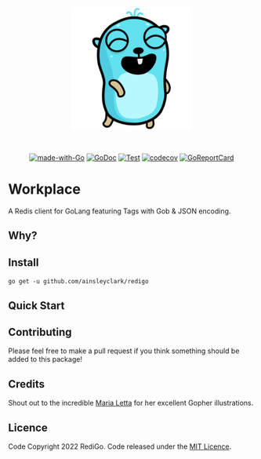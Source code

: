 <div align="center">
<img height="250" src="res/logo.svg" alt="Errors Logo" />

&nbsp;

[![made-with-Go](https://img.shields.io/badge/Made%20with-Go-1f425f.svg)](http://golang.org)
[![GoDoc](https://godoc.org/github.com/ainsleyclark/workplace?status.svg)](https://pkg.go.dev/github.com/ainsleyclark/workplace)
[![Test](https://github.com/ainsleyclark/workplace/actions/workflows/test.yml/badge.svg?branch=master)](https://github.com/ainsleyclark/workplace/actions/workflows/test.yml)
[![codecov](https://codecov.io/gh/ainsleyclark/workplace/branch/master/graph/badge.svg?token=K27L8LS7DA)](https://codecov.io/gh/ainsleyclark/workplace)
[![GoReportCard](https://goreportcard.com/badge/github.com/ainsleyclark/workplace)](https://goreportcard.com/report/github.com/ainsleyclark/workplace)

</div>

# Workplace
A Redis client for GoLang featuring Tags with Gob &amp; JSON encoding.

## Why?


## Install

```
go get -u github.com/ainsleyclark/redigo
```

## Quick Start

## Contributing

Please feel free to make a pull request if you think something should be added to this package!

## Credits

Shout out to the incredible [Maria Letta](https://github.com/MariaLetta) for her excellent Gopher illustrations.

## Licence

Code Copyright 2022 RediGo. Code released under the [MIT Licence](LICENSE).
